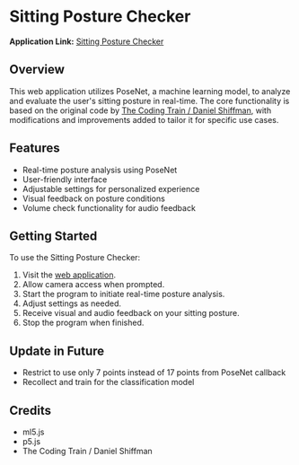 # Sitting Posture Checker

**Application Link:** [Sitting Posture Checker](https://silasispapa.github.io/Sitting%20Posture%20Checker/index.html)

## Overview

This web application utilizes PoseNet, a machine learning model, to analyze and evaluate the user's sitting posture in real-time. The core functionality is based on the original code by [The Coding Train / Daniel Shiffman](https://www.youtube.com/watch?v=FYgYyq-xqAw), with modifications and improvements added to tailor it for specific use cases.

## Features

- Real-time posture analysis using PoseNet
- User-friendly interface
- Adjustable settings for personalized experience
- Visual feedback on posture conditions
- Volume check functionality for audio feedback

## Getting Started

To use the Sitting Posture Checker:

1. Visit the [web application](https://silasispapa.github.io/Sitting%20Posture%20Checker/index.html).
2. Allow camera access when prompted.
3. Start the program to initiate real-time posture analysis.
4. Adjust settings as needed.
5. Receive visual and audio feedback on your sitting posture.
6. Stop the program when finished.

## Update in Future

- Restrict to use only 7 points instead of 17 points from PoseNet callback
- Recollect and train for the classification model

## Credits

- ml5.js
- p5.js
- The Coding Train / Daniel Shiffman

